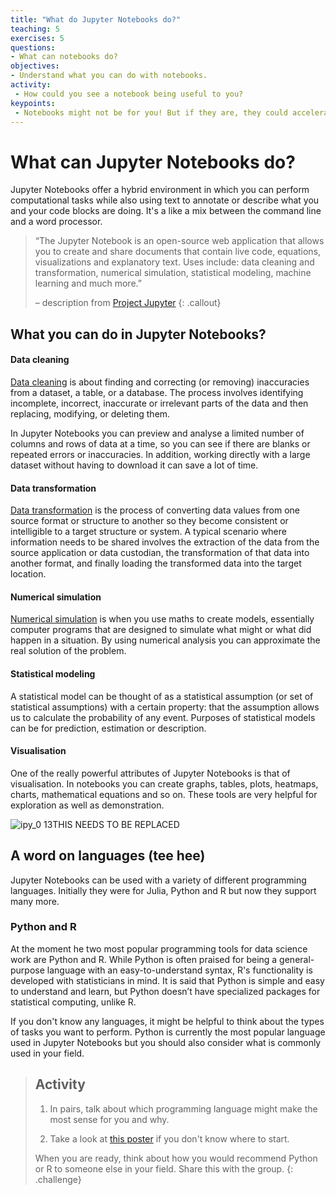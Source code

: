 ```yaml
---
title: "What do Jupyter Notebooks do?"
teaching: 5
exercises: 5
questions:
- What can notebooks do?
objectives:
- Understand what you can do with notebooks.
activity:
 - How could you see a notebook being useful to you?
keypoints:
 - Notebooks might not be for you! But if they are, they could accelerate your research and be a good friend in a time of need. Or just improve a few processes to make life less tedious. :)
---
```


# What can Jupyter Notebooks do?

Jupyter Notebooks offer a hybrid environment in which you can perform computational tasks while also using text to annotate or describe what you and your code blocks are doing. It's a like a mix between the command line and a word processor.


> “The Jupyter Notebook is an open-source web application that allows you to create and share documents that contain live code, equations, visualizations and explanatory text. Uses include: data cleaning and transformation, numerical simulation, statistical modeling, machine learning and much more.”
>
> – description from [Project Jupyter](https://jupyter.org/)
{: .callout}

## What you can do in Jupyter Notebooks?

#### Data cleaning

[Data cleaning](https://en.wikipedia.org/wiki/Data_cleansing) is about finding and correcting (or removing) inaccuracies from a dataset, a table, or a database. The process involves identifying incomplete, incorrect, inaccurate or irrelevant parts of the data and then replacing, modifying, or deleting them.

In Jupyter Notebooks you can preview and analyse a limited number of columns and rows of data at a time, so you can see if there are blanks or repeated errors or inaccuracies. In addition, working directly with a large dataset without having to download it can save a lot of time.

#### Data transformation

[Data transformation](https://en.wikipedia.org/wiki/Data_transformation) is the process of converting data values from one source format or structure to another so they become consistent or intelligible to a target structure or system. A typical scenario where information needs to be shared involves the extraction of the data from the source application or data custodian, the transformation of that data into another format, and finally loading the transformed data into the target location.

#### Numerical simulation

[Numerical simulation](https://www.nature.com/subjects/numerical-simulations#:~:text=A%20numerical%20simulation%20is%20a,as%20in%20most%20nonlinear%20systems.) is when you use maths to create models, essentially computer programs that are designed to simulate what might or what did happen in a situation.  By using numerical analysis you can approximate the real solution of the problem.

#### Statistical modeling

A statistical model can be thought of as a statistical assumption (or set of statistical assumptions) with a certain property: that the assumption allows us to calculate the probability of any event. Purposes of statistical models can be for prediction, estimation or description.

#### Visualisation

One of the really powerful attributes of Jupyter Notebooks is that of visualisation. In notebooks you can create graphs, tables, plots, heatmaps, charts, mathematical equations and so on. These tools are very helpful for exploration as well as demonstration.

![ipy_0 13](https://user-images.githubusercontent.com/48195568/62591946-84caa880-b910-11e9-954d-fa34b217aa3b.png)THIS NEEDS TO BE REPLACED

## A word on languages (tee hee)

Jupyter Notebooks can be used with a variety of different programming languages. Initially they were for Julia, Python and R but now they support many more.

### Python and R

At the moment he two most popular programming tools for data science work are Python and R. While Python is often praised for being a general-purpose language with an easy-to-understand syntax, R's functionality is developed with statisticians in mind. It is said that Python is simple and easy to understand and learn, but Python doesn’t have specialized packages for statistical computing, unlike R.

If you don't know any languages, it might be helpful to think about the types of tasks you want to perform. Python is currently the most popular language used in Jupyter Notebooks but you should also consider what is commonly used in your field.

> ## Activity
>
> 1. In pairs, talk about which programming language might make the most sense for you and why.
>
> 2. Take a look at [this poster](https://www.datacamp.com/community/tutorials/r-or-python-for-data-analysis) if you don't know where to start.
>
> When you are ready, think about how you would recommend Python or R to someone else in your field. Share this with the group.
{: .challenge}
